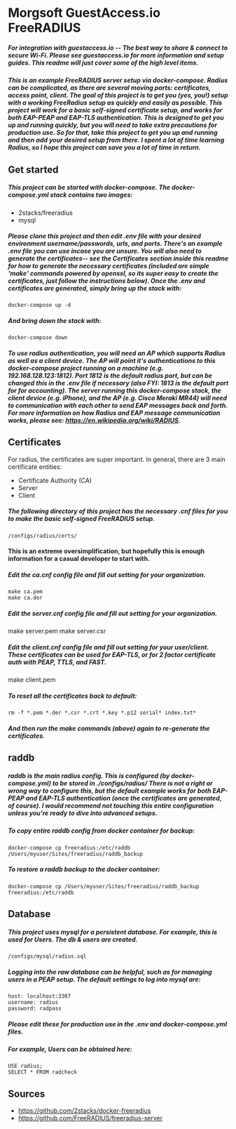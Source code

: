 # Morgsoft GuestAccess.io FreeRADIUS

##### For integration with guestaccess.io -- The best way to share & connect to secure Wi-Fi. Please see guestaccess.io for more information and setup guides. This readme will just cover some of the high level items.

##### This is an example FreeRADIUS server setup via docker-compose. Radius can be complicated, as there are several moving parts: certificates, access point, client. The goal of this project is to get you (yes, you!) setup with a working FreeRadius setup as quickly and easily as possible. This project will work for a basic self-signed certificate setup, and works for both EAP-PEAP and EAP-TLS authentication. This is designed to get you up and running quickly, but you will need to take extra precautions for production use. So for that, take this project to get you up and running and then add your desired setup from there. I spent a lot of time learning Radius, so I hope this project can save you a lot of time in return.  

## Get started 
##### This project can be started with docker-compose. The docker-compose.yml stack contains two images: 
* 2stacks/freeradius
* mysql 

##### Please clone this project and then edit .env file with your desired environment username/passwords, urls, and ports. There's an example .env file you can use incase you are unsure. You will also need to generate the certificates-- see the Certificates section inside this readme for how to generate the necessary certificates (included are simple 'make' commands powered by openssl, so its super easy to create the certificates, just follow the instructions below). Once the .env and certificates are generated, simply bring up the stack with: 
	docker-compose up -d 
##### And bring down the stack with: 
	docker-compose down

##### To use radius authentication, you will need an AP which supports Radius as well as a client device. The AP will point it's authentications to this docker-compose project running on a machine (e.g. 192.168.128.123:1812). Port 1812 is the default radius port, but can be changed this in the .env file if necessary (also FYI: 1813 is the default port for for accounting). The server running this docker-compose stack, the client device (e.g. iPhone), and the AP (e.g. Cisco Meraki MR44) will need to communication with each other to send EAP messages back and forth. For more information on how Radius and EAP message communication works, please see: https://en.wikipedia.org/wiki/RADIUS.


## Certificates
For radius, the certificates are super important. In general, there are 3 main certificate entities: 
* Certificate Authority (CA)
* Server 
* Client 

##### The following directory of this project has the necessary .cnf files for you to make the basic self-signed FreeRADIUS setup. 
	/configs/radius/certs/

#### This is an extreme oversimplification, but hopefully this is enough information for a casual developer to start with. 


##### Edit the ca.cnf config file and fill out setting for your organization. 
	make ca.pem
	make ca.der

##### Edit the server.cnf config file and fill out setting for your organization.
make server.pem
make server.csr

##### Edit the client.cnf config file and fill out setting for your user/client. These certificates can be used for EAP-TLS, or for 2 factor certificate auth with PEAP, TTLS, and FAST. 
make client.pem


##### To reset all the certificates back to default:
	rm -f *.pem *.der *.csr *.crt *.key *.p12 serial* index.txt* 
##### And then run the make commands (above) again to re-generate the certificates. 



## raddb
##### raddb is the main radius config. This is configured (by docker-compose.yml) to be stored in ./configs/radius/ There is not a right or wrong way to configure this, but the default example works for both EAP-PEAP and EAP-TLS authentication (once the certificates are generated, of course). I would recommend not touching this entire configuration unless you're ready to dive into advanced setups. 

##### To copy entire raddb config from docker container for backup:
	docker-compose cp freeradius:/etc/raddb /Users/myuser/Sites/freeradius/raddb_backup

##### To restore a raddb backup to the docker container:
	docker-compose cp /Users/myuser/Sites/freeradius/raddb_backup freeradius:/etc/raddb




## Database
##### This project uses mysql for a persistent database. For example, this is used for Users. The db & users are created.
	/configs/mysql/radius.sql

##### Logging into the raw database can be helpful, such as for managing users in a PEAP setup. The default settings to log into mysql are: 
	host: localhost:3307
	username: radius
	password: radpass 
##### Please edit these for production use in the .env and docker-compose.yml files. 

##### For example, Users can be obtained here: 
	USE radius;
	SELECT * FROM radcheck


## Sources
* https://github.com/2stacks/docker-freeradius
* https://github.com/FreeRADIUS/freeradius-server 

